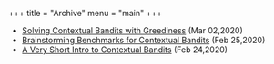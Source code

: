 +++
title = "Archive"
menu = "main"
+++

* [Solving Contextual Bandits with Greediness](/posts/greedy)
 (Mar 02,2020)
* [Brainstorming Benchmarks for Contextual Bandits](/posts/benchmark)
 (Feb 25,2020)
* [A Very Short Intro to Contextual Bandits](/posts/contextual-bandits)
 (Feb 24,2020)
